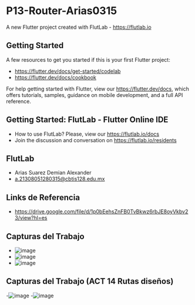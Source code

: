 # P13-Router-Arias0315

A new Flutter project created with FlutLab - https://flutlab.io

## Getting Started

A few resources to get you started if this is your first Flutter project:

- https://flutter.dev/docs/get-started/codelab
- https://flutter.dev/docs/cookbook

For help getting started with Flutter, view our
https://flutter.dev/docs, which offers tutorials,
samples, guidance on mobile development, and a full API reference.

## Getting Started: FlutLab - Flutter Online IDE

- How to use FlutLab? Please, view our https://flutlab.io/docs
- Join the discussion and conversation on https://flutlab.io/residents

## FlutLab
- Arias Suarez Demian Alexander
- a.21308051280315@cbtis128.edu.mx

## Links de Referencia
- https://drive.google.com/file/d/1p0bEehsZnFB0TvBkwz6rbJE8oyVkbv23/view?hl=es

## Capturas del Trabajo
- ![image](https://github.com/AriasSuarezDemianAlexander/RutaPag-Arias0315/assets/143743142/beb00e3f-58e7-42d2-9ea8-4923b9a1f4a6)
- ![image](https://github.com/AriasSuarezDemianAlexander/RutaPag-Arias0315/assets/143743142/d720f4a9-69e5-4c8e-a972-b493d27cec17)
- ![image](https://github.com/AriasSuarezDemianAlexander/RutaPag-Arias0315/assets/143743142/3e31ca5a-b63e-4447-a272-466af5674942)

## Capturas del Trabajo (ACT 14 Rutas diseños)
-![image](https://github.com/AriasSuarezDemianAlexander/P13_router_arias0315/assets/143743142/92e1ffc7-630c-45f6-8729-170cc4c67a4c)
-![image](https://github.com/AriasSuarezDemianAlexander/P13_router_arias0315/assets/143743142/a1e710db-c332-4b32-a0d7-6fd562250423)


